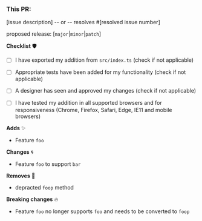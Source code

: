 ### This PR:

[issue description]
-- or --
resolves #[resolved issue number]

proposed release: [`major`|`minor`|`patch`]

**Checklist** 🛡
- [ ] I have exported my addition from `src/index.ts` (check if not applicable)
- [ ] Appropriate tests have been added for my functionality (check if not applicable)
- [ ] A designer has seen and approved my changes (check if not applicable)
- [ ] I have tested my addition in all supported browsers and for responsiveness (Chrome, Firefox, Safari, Edge, IE11 and mobile browsers)


**Adds** ✨
- Feature `foo`

**Changes** 🌀
- Feature `foo` to support `bar`

**Removes** 👋
- depracted `foop` method

**Breaking changes** 🔥
- Feature `foo` no longer supports `foo` and needs to be converted to `foop`
